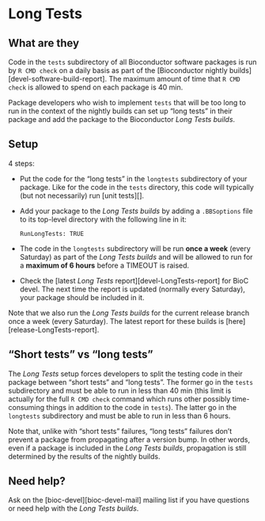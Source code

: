 # Long Tests

## What are they

Code in the `tests` subdirectory of all Bioconductor software packages
is run by `R CMD check` on a daily basis as part of the \[Bioconductor
nightly builds\]\[devel-software-build-report\]. The maximum amount of
time that `R CMD check` is allowed to spend on each package is 40 min.

Package developers who wish to implement `tests` that will be too long
to run in the context of the nightly builds can set up “long tests” in
their package and add the package to the Bioconductor *Long Tests
builds*.

## Setup

4 steps:

-   Put the code for the “long tests” in the `longtests` subdirectory of
    your package. Like for the code in the `tests` directory, this code
    will typically (but not necessarily) run \[unit tests\]\[\].

-   Add your package to the *Long Tests builds* by adding a
    `.BBSoptions` file to its top-level directory with the following
    line in it:

        RunLongTests: TRUE

-   The code in the `longtests` subdirectory will be run **once a week**
    (every Saturday) as part of the *Long Tests builds* and will be
    allowed to run for a **maximum of 6 hours** before a TIMEOUT is
    raised.

-   Check the \[latest *Long Tests* report\]\[devel-LongTests-report\]
    for BioC devel. The next time the report is updated (normally every
    Saturday), your package should be included in it.

Note that we also run the *Long Tests builds* for the current release
branch once a week (every Saturday). The latest report for these builds
is \[here\]\[release-LongTests-report\].

## “Short tests” vs “long tests”

The *Long Tests* setup forces developers to split the testing code in
their package between “short tests” and “long tests”. The former go in
the `tests` subdirectory and must be able to run in less than 40 min
(this limit is actually for the full `R CMD check` command which runs
other possibly time-consuming things in addition to the code in
`tests`). The latter go in the `longtests` subdirectory and must be able
to run in less than 6 hours.

Note that, unlike with “short tests” failures, “long tests” failures
don’t prevent a package from propagating after a version bump. In other
words, even if a package is included in the *Long Tests builds*,
propagation is still determined by the results of the nightly builds.

## Need help?

Ask on the \[bioc-devel\]\[bioc-devel-mail\] mailing list if you have
questions or need help with the *Long Tests builds*.
